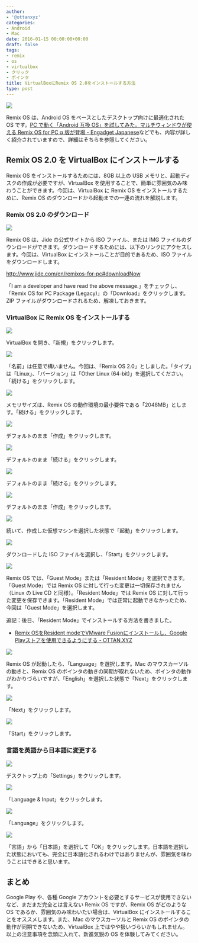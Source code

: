 ```yaml
---
author:
- '@ottanxyz'
categories:
- Android
- Mac
date: 2016-01-15 00:00:00+00:00
draft: false
tags:
- remix
- os
- virtualbox
- クリック
- ポインタ
title: VirtualBoxにRemix OS 2.0をインストールする方法
type: post
---
```


![](160115-56988e3fa8252-1.jpg)

Remix OS は、Android OS をベースとしたデスクトップ向けに最適化された OS です。[PC で動く「Android 互換 OS」を試してみた。マルチウィンドウが使える Remix OS for PC α 版が登場 - Engadget Japanese](https://japanese.engadget.com/2016/01/13/pc-android-os-remix-os-for-pc/)などでも、内容が詳しく紹介されていますので、詳細はそちらを参照してください。

## Remix OS 2.0 を VirtualBox にインストールする

Remix OS をインストールするためには、8GB 以上の USB メモリと、起動ディスクの作成が必要ですが、VIrtualBox を使用することで、簡単に雰囲気のみ味わうことができます。今回は、VirtualBox に Remix OS をインストールするために、Remix OS のダウンロードから起動までの一連の流れを解説します。

### Remix OS 2.0 のダウンロード

![](160115-56988e4122d94-1.png)

Remix OS は、Jide の公式サイトから ISO ファイル、または IMG ファイルのダウンロードができます。ダウンロードするためには、以下のリンクにアクセスします。今回は、VirtualBox にインストールことが目的であるため、ISO ファイルをダウンロードします。

http://www.jide.com/en/remixos-for-pc#downloadNow

「I am a developer and have read the above message.」をチェックし、「Remix OS for PC Package (Legacy)」の「Download」をクリックします。ZIP ファイルがダウンロードされるため、解凍しておきます。

### VirtualBox に Remix OS をインストールする

![](160115-56988e5045133-1.png)

VirtualBox を開き、「新規」をクリックします。

![](160115-56988e5828c77-1.png)

「名前」は任意で構いません。今回は、「Remix OS 2.0」としました。「タイプ」は「Linux」、「バージョン」は「Other Linux (64-bit)」を選択してください。「続ける」をクリックします。

![](160115-56988e6105a69-1.png)

メモリサイズは、Remix OS の動作環境の最小要件である「2048MB」とします。「続ける」をクリックします。

![](160115-56988e6a52574-1.png)

デフォルトのまま「作成」をクリックします。

![](160115-56988e73427f7-1.png)

デフォルトのまま「続ける」をクリックします。

![](160115-56988e7c593b4-1.png)

デフォルトのまま「続ける」をクリックします。

![](160115-56988e859a72a-1.png)

デフォルトのまま「作成」をクリックします。

![](160115-56988e8edf523-1.png)

続いて、作成した仮想マシンを選択した状態で「起動」をクリックします。

![](160115-56988e969232b-1.png)

ダウンロードした ISO ファイルを選択し、「Start」をクリックします。

![](160115-56988e98c3084-1.png)

Remix OS では、「Guest Mode」または「Resident Mode」を選択できます。「Guest Mode」では Remix OS に対して行った変更は一切保存されません（Linux の Live CD と同様）。「Resident Mode」では Remix OS に対して行った変更を保存できます。「Resident Mode」では正常に起動できなかったため、今回は「Guest Mode」を選択します。

追記：後日、「Resident Mode」でインストールする方法を書きました。

* [Remix OSをResident modeでVMware Fusionにインストールし、Google Playストアを使用できるようにする - OTTAN.XYZ](/posts/2016/06/remix-os-resident-mode-install-vmware-fusion-4492/)

![](160115-56988e9c4aae5-1.png)

Remix OS が起動したら、「Language」を選択します。Mac のマウスカーソルの動きと、Remix OS のポインタの動きの同期が取れないため、ポインタの動作がわかりづらいですが、「English」を選択した状態で「Next」をクリックします。

![](160115-56988eae138f6-1.png)

「Next」をクリックします。

![](160115-56988ebebf000-1.png)

「Start」をクリックします。

### 言語を英語から日本語に変更する

![](160115-56988ed1d2d5b-1.png)

デスクトップ上の「Settings」をクリックします。

![](160115-56988ee6ef76a-1.png)

「Language & Input」をクリックします。

![](160115-56988ef66b6e8-1.png)

「Language」をクリックします。

![](160115-56988f06538e9.png)

「言語」から「日本語」を選択して「OK」をクリックします。日本語を選択した状態においても、完全に日本語化されるわけではありませんが、雰囲気を味わうことはできると思います。

## まとめ

Google Play や、各種 Google アカウントを必要とするサービスが使用できないなど、まだまだ完全とは言えない Remix OS ですが、Remix OS がどのような OS であるか、雰囲気のみ味わいたい場合は、VirtualBox にインストールすることをオススメします。また、Mac のマウスカーソルと Remix OS のポインタの動作が同期できないため、VirtualBox 上ではやや扱いづらいかもしれません。以上の注意事項を念頭に入れて、新進気鋭の OS を体験してみてください。